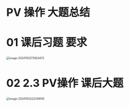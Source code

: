 # PV 操作 大题总结



# 01 课后习题 要求

<img src="https://cvp.oss-cn-shanghai.aliyuncs.com/202411021739654.png" alt="image-20241102173924472" style="zoom:50%;" />



# 02 2.3 PV操作 课后大题

<img src="https://cvp.oss-cn-shanghai.aliyuncs.com/202411022223351.png" alt="image-20241102222349145" style="zoom:50%;" />
